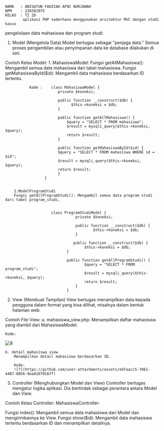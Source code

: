     NAMA   : ANISATUN FAOZIAH AFNI NURJANAH
    NPM    : 230302075
    KELAS  : TI 2D
            aplikasi PHP sederhana menggunakan arsitektur MVC dengan studi kasus
pengelolaan data mahasiswa dan program studi:
1. Model (Mengelola Data)
Model bertugas sebagai "penjaga data." Semua proses pengambilan atau penyimpanan data ke database dilakukan di sini.

Contoh Kelas Model:
    1. MahasiswaModel:
    Fungsi getAllMahasiswa(): Mengambil semua data mahasiswa dari tabel mahasiswa.
    Fungsi getMahasiswaById($id): Mengambil data mahasiswa berdasarkan ID tertentu.

    
               Kode :    class MahasiswaModel {
                            private $koneksi;

                            public function __construct($db) {
                                  $this->koneksi = $db;
                            }

                            public function getAllMahasiswa() {
                                $query = "SELECT * FROM mahasiswa";
                                $result = mysqli_query($this->koneksi, $query);
                                return $result;
                            }

                            public function getMahasiswaById($id) {
                            $query = "SELECT * FROM mahasiswa WHERE id = $id";
                            $result = mysqli_query($this->koneksi, $query);
                            return $result;
                            }
                      }


        2.ModelProgramStudi
        Fungsi getAllProgramStudi(): Mengambil semua data program studi dari tabel program_studi.

        
                         class ProgramStudiModel {
                                    private $koneksi;

                                    public function __construct($db) {
                                            $this->koneksi = $db;
                                    }

                                   public function __construct($db) {
                                        $this->koneksi = $db;
                                }

                                public function getAllProgramStudi() {
                                        $query = "SELECT * FROM program_studi";
                                        $result = mysqli_query($this->koneksi, $query);
                                        return $result;
                                    }
                                }



2. View (Membuat Tampilan)
View bertugas menampilkan data kepada pengguna dalam format yang bisa dilihat, misalnya dalam bentuk halaman web.

Contoh File View:
   a. mahasiswa_view.php:
     Menampilkan daftar mahasiswa yang diambil dari MahasiswaModel.

    Kode:  
   ![8](https://github.com/user-attachments/assets/7539aa87-dc28-4b7f-b2ae-1b0730a898c2)


    b. detail_mahasiswa_view
        Menampilkan detail mahasiswa berdasarkan ID.

        Kode:
        ![7](https://github.com/user-attachments/assets/ebfaacc5-7861-4487-8856-9ead107016ff)


3. Controller (Menghubungkan Model dan View)
Controller bertugas mengatur logika aplikasi. Dia bertindak sebagai perantara antara Model dan View.

Contoh Kelas Controller:
MahasiswaController:

Fungsi index(): Mengambil semua data mahasiswa dari Model dan mengirimkannya ke View.
Fungsi show($id): Mengambil data mahasiswa tertentu berdasarkan ID dan menampilkan detailnya.
                   
